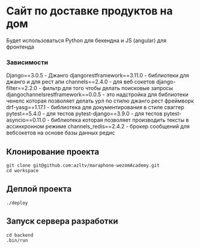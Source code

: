 # Сайт по доставке продуктов на дом

Будет использоваться Python для бекендна и JS (angular) для фронтенда

### Зависимости

Django==3.0.5 - Джанго
djangorestframework==3.11.0 - библиотеки для джанго и для рест апи
channels==2.4.0 - для веб сокетов
django-filter==2.2.0 - фильтр для того чтобы делать поисковые запросы
djangochannelsrestframework==0.0.5 - это надстройка для библиотеки ченелс которая позволяет делать урл по стилю джанго рест фреймворк
drf-yasg==1.17.1 - библиотека для документирования в стиле сваггер
pytest==5.4.0 - для тестов
pytest-django==3.9.0 - для тестов
pytest-asyncio==0.11.0 - библиотека которая позволяет производить тексты в ассинхронном режиме
channels_redis==2.4.2 - брокер сообщений для вебсокетов на основе базы данных редис

## Клонирование проекта

    git clone git@github.com:azltv/maraphone-wezomAcademy.git
    cd workspace

## Деплой проекта

    ./deploy

## Запуск сервера разработки

    cd backend
    .bin/run